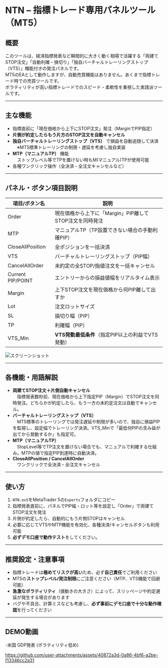 # NTN – 指標トレード専用パネルツール（MT5）

## 概要

このツールは、経済指標発表など瞬間的に大きく動く相場で活躍する「両建てSTOP注文」「自動利確・損切り」「独自バーチャルトレーリングストップ（VTS）」機能付きの発注パネルです。  
MT5のEAとして動作しますが、自動売買機能はありません。あくまで指標トレード時での売買ツールです。  
ボラティリティが高い指標トレードでのスピード・柔軟性を重視した実践派ツールです。

---

## 主な機能

- 指標直前に「現在価格から上下にSTOP注文」発注（MarginでPIP指定）
- **片側が約定したらもう片方のSTOP注文を自動キャンセル**
- **独自バーチャルトレーリングストップ（VTS）** で損益を自動追随して決済  
　※MT5標準トレーリングの制限・遅延を考慮し独自実装
- **MTP（マニュアルTP）** 機能  
　ストップレベル等でTPを置けない時もM(マニュアル)TPが使用可能
- 各種ワンクリック操作（全決済・全注文キャンセルなど）

---

## パネル・ボタン項目説明

| 項目/ボタン名         | 説明                                                                               |
|----------------------|------------------------------------------------------------------------------------|
| Order                | 現在価格から上下に「Margin」PIP離してSTOP注文を同時発注                            |
| MTP                  | マニュアルTP（TP設置できない場合の手動利確PIP）                                     |
| CloseAllPosition     | 全ポジションを一括決済                                                             |
| VTS                  | バーチャルトレーリングストップ（PIP幅）                                             |
| CancelAllOrder       | 未約定の全STOP/指値注文を一括キャンセル                                             |
| Current PIP/POINT    | エントリーからの損益値幅をリアルタイム表示                                         |
| Margin               | 上下STOP注文を現在価格から何PIP離して出すか                                         |
| Lot                  | 注文ロットサイズ                                                                   |
| SL                   | 損切り幅（PIP）                                                                    |
| TP                   | 利確幅（PIP）                                                                      |
| VTS_Min              | **VTS発動最低条件**（指定PIP以上の利益でVTS発動）                                   |


![スクリーンショット](https://github.com/user-attachments/assets/327d9864-8b33-453e-83af-f70fc96b9503)

---

## 各機能・用語解説

- **両建てSTOP注文＋片側自動キャンセル**  
　指標発表数秒前、現在価格から上下指定PIP（Margin）でSTOP注文を同時発注。どちらかが約定したら、もう一方の未約定注文は自動でキャンセル。
- **バーチャルトレーリングストップ（VTS）**  
　MT5標準のトレーリングでは発注遅延や制限が多いので、独自に損益PIPを監視し、設定幅でトレーリング決済。VTS_Minで「最低何PIPの含み益が出てから発動するか」も指定可。
- **MTP（マニュアルTP）**  
　StopLevel等でTP注文を置けない場合でも、マニュアルで利確する仕組み。MTPの値で指定PIP到達時に自動決済。
- **CloseAllPosition / CancelAllOrder**  
　ワンクリックで全決済・全注文キャンセル

---

## 使い方

1. `NTN.ex5`をMetaTrader 5の`Experts`フォルダにコピー
2. 指標発表直前に、パネルでPIP幅・ロット等を設定し「Order」で両建てSTOP注文を発注
3. 片側が約定したら、自動的にもう片側STOPはキャンセル
4. 必要に応じてVTSやMTP機能を有効化、各種決済/キャンセルボタンも利用可能
5. **必ずデモ口座で動作テスト**をしてください。

---

## 推奨設定・注意事項

- 指標トレードは**極めてリスクが高い**ため、必ず**自己責任**でご利用ください
- MT5の**ストップレベル/発注制限**にご注意ください（MTP、VTS機能で回避可能）
- **急激なボラティリティ**（値動きの大きさ）によって、スリッページや約定遅延が発生する場合があります
- バグや不具合、計算ミスなども考慮し、**必ず事前にデモ口座で十分な動作確認**を行ってください

---

## DEMO動画

-米国 GDP発表 (ボラティリティ低め)

https://github.com/user-attachments/assets/40872a3d-0a86-4bf6-a2be-f13346cc2a31






